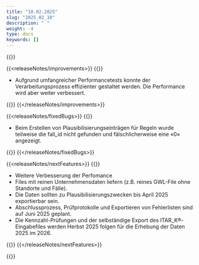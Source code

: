 ```yaml
---
title: "10.02.2025" 
slug: "2025_02_10" 
description: " "
weight: -4
type: docs
keywords: []
---
```


{{<releaseNotes>}}

{{<releaseNotes/improvements>}}
{{<markdown>}}

- Aufgrund umfangreicher Performancetests konnte der Verarbeitungsprozess effizienter gestaltet werden. Die Performance wird aber weiter verbessert.

{{</markdown>}}
{{</releaseNotes/improvements>}}

{{<releaseNotes/fixedBugs>}}
{{<markdown>}}

- Beim Erstellen von Plausibilisierungseinträgen für Regeln wurde teilweise die fall_id nicht gefunden und fälschlicherweise eine «0» angezeigt.

{{</markdown>}}
{{</releaseNotes/fixedBugs>}}

{{<releaseNotes/nextFeatures>}}
{{<markdown>}}

- Weitere Verbesserung der Perfomance
- Files mit reinen Unternehmensdaten liefern (z.B. reines GWL-File ohne Standorte und Fälle).
- Die Daten sollten zu Plausibilisierungszwecken bis April 2025 exportierbar sein.
- Abschlussprozess, Prüfprotokolle und Exportieren von Fehlerlisten sind auf Juni 2025 geplant.
- Die Kennzahl-Prüfungen und der selbständige Export des ITAR_K®-Eingabefiles werden Herbst 2025 folgen für die Erhebung der Daten 2025 im 2026.

{{</markdown>}}
{{</releaseNotes/nextFeatures>}}

{{</releaseNotes>}}
